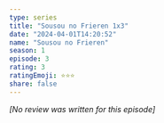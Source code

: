 ```yaml
---
type: series
title: "Sousou no Frieren 1x3"
date: "2024-04-01T14:20:52"
name: "Sousou no Frieren"
season: 1
episode: 3
rating: 3
ratingEmoji: ⭐️⭐️⭐️
share: false
---
```


*[No review was written for this episode]*
